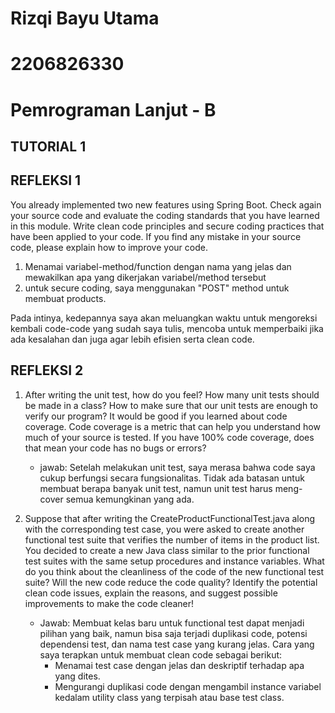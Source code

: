 # Rizqi Bayu Utama
# 2206826330
# Pemrograman Lanjut - B

## TUTORIAL 1
## REFLEKSI 1 
You already implemented two new features using Spring Boot. Check again your source code and evaluate the coding standards that you have learned in this module. Write clean code principles and secure coding practices that have been applied to your code.  If you find any mistake in your source code, please explain how to improve your code.
1. Menamai variabel-method/function dengan nama yang jelas dan mewakilkan apa yang dikerjakan variabel/method tersebut
2. untuk secure coding, saya menggunakan "POST" method untuk membuat products.

Pada intinya, kedepannya saya akan meluangkan waktu untuk mengoreksi kembali code-code yang sudah saya tulis, mencoba untuk memperbaiki jika ada kesalahan dan juga agar lebih efisien serta clean code.

## REFLEKSI 2
1. After writing the unit test, how do you feel? How many unit tests should be made in a class? How to make sure that our unit tests are enough to verify our program? It would be good if you learned about code coverage. Code coverage is a metric that can help you understand how much of your source is tested. If you have 100% code coverage, does that mean your code has no bugs or errors? 
    - jawab: Setelah melakukan unit test, saya merasa bahwa code saya cukup berfungsi secara fungsionalitas. Tidak ada batasan untuk membuat berapa banyak unit test, namun unit test harus meng-cover semua kemungkinan yang ada.

2. Suppose that after writing the CreateProductFunctionalTest.java along with the corresponding test case, you were asked to create another functional test suite that verifies the number of items in the product list. You decided to create a new Java class similar to the prior functional test suites with the same setup procedures and instance variables.
   What do you think about the cleanliness of the code of the new functional test suite? Will the new code reduce the code quality? Identify the potential clean code issues, explain the reasons, and suggest possible improvements to make the code cleaner!
    - Jawab: Membuat kelas baru untuk functional test dapat menjadi pilihan yang baik, namun bisa saja terjadi duplikasi code, potensi dependensi test, dan nama test case yang kurang jelas. Cara yang saya terapkan untuk membuat clean code sebagai berikut:
      - Menamai test case dengan jelas dan deskriptif terhadap apa yang dites.
      - Mengurangi duplikasi code dengan mengambil instance variabel kedalam utility class yang terpisah atau base test class.